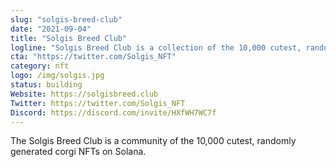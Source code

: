 ```yaml
---
slug: "solgis-breed-club"
date: "2021-09-04"
title: "Solgis Breed Club"
logline: "Solgis Breed Club is a collection of the 10,000 cutest, randomly generated corgi NFTs on Solana"
cta: "https://twitter.com/Solgis_NFT"
category: nft
logo: /img/solgis.jpg
status: building
Website: https://solgisbreed.club
Twitter: https://twitter.com/Solgis_NFT
Discord: https://discord.com/invite/HXfWH7WC7f
---
```


The Solgis Breed Club is a community of the 10,000 cutest, randomly generated corgi NFTs on Solana.
